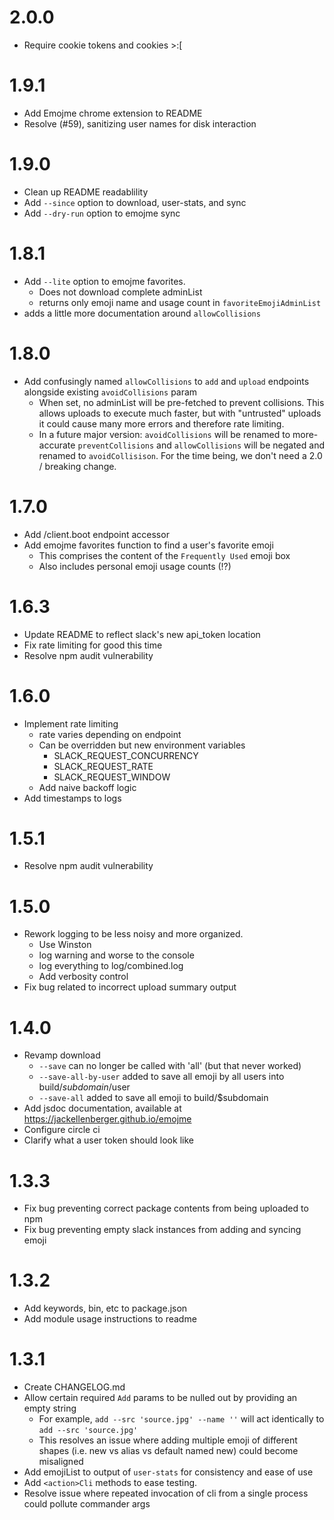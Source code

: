 # 2.0.0
* Require cookie tokens and cookies >:[

# 1.9.1
* Add Emojme chrome extension to README
* Resolve (#59), sanitizing user names for disk interaction

# 1.9.0
* Clean up README readablility
* Add `--since` option to download, user-stats, and sync
* Add `--dry-run` option to emojme sync

# 1.8.1
* Add `--lite` option to emojme favorites.
  * Does not download complete adminList
  * returns only emoji name and usage count in `favoriteEmojiAdminList`
* adds a little more documentation around `allowCollisions`

# 1.8.0
* Add confusingly named `allowCollisions` to `add` and `upload` endpoints alongside existing `avoidCollisions` param
  * When set, no adminList will be pre-fetched to prevent collisions. This allows uploads to execute much faster, but with "untrusted" uploads it could cause many more errors and therefore rate limiting.
  * In a future major version: `avoidCollisions` will be renamed to more-accurate `preventCollisions` and `allowCollisions` will be negated and renamed to `avoidCollisison`. For the time being, we don't need a 2.0 / breaking change.

# 1.7.0
* Add /client.boot endpoint accessor
* Add emojme favorites function to find a user's favorite emoji
  * This comprises the content of the `Frequently Used` emoji box
  * Also includes personal emoji usage counts (!?)

# 1.6.3
* Update README to reflect slack's new api_token location
* Fix rate limiting for good this time
* Resolve npm audit vulnerability

# 1.6.0
* Implement rate limiting
  * rate varies depending on endpoint
  * Can be overridden but new environment variables
    * SLACK_REQUEST_CONCURRENCY
    * SLACK_REQUEST_RATE
    * SLACK_REQUEST_WINDOW
  * Add naive backoff logic
* Add timestamps to logs

# 1.5.1
* Resolve npm audit vulnerability

# 1.5.0
* Rework logging to be less noisy and more organized.
   * Use Winston
   * log warning and worse to the console
   * log everything to log/combined.log
   * Add verbosity control
* Fix bug related to incorrect upload summary output

# 1.4.0
* Revamp download
  * `--save` can no longer be called with 'all' (but that never worked)
  * `--save-all-by-user` added to save all emoji by all users into build/$subdomain/$user
  * `--save-all` added to save all emoji to build/$subdomain
* Add jsdoc documentation, available at https://jackellenberger.github.io/emojme
* Configure circle ci
* Clarify what a user token should look like

# 1.3.3
* Fix bug preventing correct package contents from being uploaded to npm
* Fix bug preventing empty slack instances from adding and syncing emoji

# 1.3.2
* Add keywords, bin, etc to package.json
* Add module usage instructions to readme


# 1.3.1
* Create CHANGELOG.md
* Allow certain required `Add` params to be nulled out by providing an empty string
  * For example, `add --src 'source.jpg' --name ''` will act identically to `add --src 'source.jpg'`
  * This resolves an issue where adding multiple emoji of different shapes (i.e. new vs alias vs default named new) could become misaligned
* Add emojiList to output of `user-stats` for consistency and ease of use
* Add `<action>Cli` methods to ease testing.
* Resolve issue where repeated invocation of cli from a single process could pollute commander args
